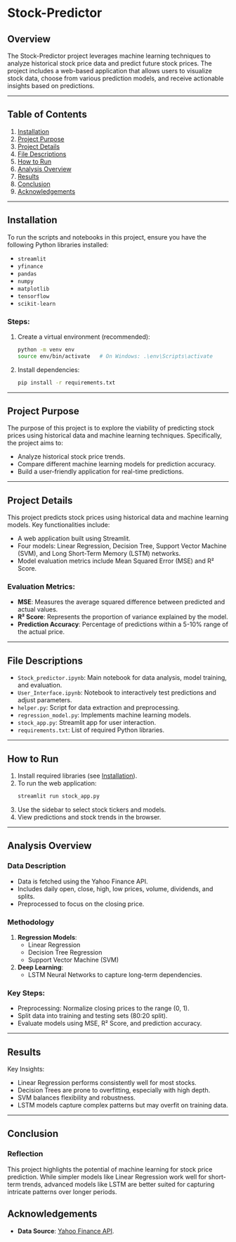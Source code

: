# Stock-Predictor

## Overview
The Stock-Predictor project leverages machine learning techniques to analyze historical stock price data and predict future stock prices. The project includes a web-based application that allows users to visualize stock data, choose from various prediction models, and receive actionable insights based on predictions.

---

## Table of Contents
1. [Installation](#installation)
2. [Project Purpose](#project-purpose)
3. [Project Details](#project-details)
4. [File Descriptions](#file-descriptions)
5. [How to Run](#how-to-run)
6. [Analysis Overview](#analysis-overview)
7. [Results](#results)
8. [Conclusion](#conclusion)
9. [Acknowledgements](#acknowledgements)

---

## Installation

To run the scripts and notebooks in this project, ensure you have the following Python libraries installed:
- `streamlit`
- `yfinance`
- `pandas`
- `numpy`
- `matplotlib`
- `tensorflow`
- `scikit-learn`

### Steps:
1. Create a virtual environment (recommended):
   ```bash
   python -m venv env
   source env/bin/activate   # On Windows: .\env\Scripts\activate
   ```
2. Install dependencies:
   ```bash
   pip install -r requirements.txt
   ```

---

## Project Purpose

The purpose of this project is to explore the viability of predicting stock prices using historical data and machine learning techniques. Specifically, the project aims to:

- Analyze historical stock price trends.
- Compare different machine learning models for prediction accuracy.
- Build a user-friendly application for real-time predictions.

---

## Project Details

This project predicts stock prices using historical data and machine learning models. Key functionalities include:

- A web application built using Streamlit.
- Four models: Linear Regression, Decision Tree, Support Vector Machine (SVM), and Long Short-Term Memory (LSTM) networks.
- Model evaluation metrics include Mean Squared Error (MSE) and R² Score.

### Evaluation Metrics:
- **MSE**: Measures the average squared difference between predicted and actual values.
- **R² Score**: Represents the proportion of variance explained by the model.
- **Prediction Accuracy**: Percentage of predictions within a 5-10% range of the actual price.

---

## File Descriptions

- `Stock_predictor.ipynb`: Main notebook for data analysis, model training, and evaluation.
- `User_Interface.ipynb`: Notebook to interactively test predictions and adjust parameters.
- `helper.py`: Script for data extraction and preprocessing.
- `regression_model.py`: Implements machine learning models.
- `stock_app.py`: Streamlit app for user interaction.
- `requirements.txt`: List of required Python libraries.

---

## How to Run

1. Install required libraries (see [Installation](#installation)).
2. To run the web application:
   ```bash
   streamlit run stock_app.py
   ```
3. Use the sidebar to select stock tickers and models.
4. View predictions and stock trends in the browser.

---

## Analysis Overview

### Data Description
- Data is fetched using the Yahoo Finance API.
- Includes daily open, close, high, low prices, volume, dividends, and splits.
- Preprocessed to focus on the closing price.

### Methodology
1. **Regression Models**:
   - Linear Regression
   - Decision Tree Regression
   - Support Vector Machine (SVM)
2. **Deep Learning**:
   - LSTM Neural Networks to capture long-term dependencies.

### Key Steps:
- Preprocessing: Normalize closing prices to the range (0, 1).
- Split data into training and testing sets (80:20 split).
- Evaluate models using MSE, R² Score, and prediction accuracy.

---

## Results


Key Insights:
- Linear Regression performs consistently well for most stocks.
- Decision Trees are prone to overfitting, especially with high depth.
- SVM balances flexibility and robustness.
- LSTM models capture complex patterns but may overfit on training data.

---

## Conclusion

### Reflection
This project highlights the potential of machine learning for stock price prediction. While simpler models like Linear Regression work well for short-term trends, advanced models like LSTM are better suited for capturing intricate patterns over longer periods.

## Acknowledgements

- **Data Source**: [Yahoo Finance API](https://finance.yahoo.com/).

